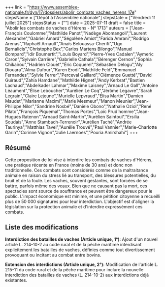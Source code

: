 +++
link = "https://www.assemblee-nationale.fr/dyn/17/dossiers/abolir_combats_vaches_herens_17e"
stepsName = ["Dépôt à l'Assemblée nationale"]
stepsDate = ["Vendredi 11 juillet 2025"]
stepsStatus = [""]
date = 2025-07-11
draft = false
title = "Abolir les combats de vaches d’Hérens - N° 1713"
auteurs = ["Jean-François Coulomme","Mathilde Panot","Nadège Abomangoli","Laurent Alexandre","Gabriel Amard","Ségolène Amiot","Farida Amrani","Rodrigo Arenas","Raphaël Arnault","Anaïs Belouassa-Cherifi","Ugo Bernalicis","Christophe Bex","Carlos Martens Bilongo","Manuel Bompard","Idir Boumertit","Louis Boyard","Pierre-Yves Cadalen","Aymeric Caron","Sylvain Carrière","Gabrielle Cathala","Bérenger Cernon","Sophia Chikairou","Hadrien Clouet","Éric Coquerel","Sébastien Delogu","Aly Diouara","Alma Dufour","Karen Erodi","Mathilde Feld","Emmanuel Fernandes","Sylvie Ferrer","Perceval Gaillard","Clémence Guetté","David Guiraud","Zahia Hamdane","Mathilde Hignet","Andy Kerbrat","Bastien Lachaud","Abdelkader Lahmar","Maxime Laisney","Arnaud Le Gall","Antoine Léaument","Élise Leboucher","Aurélien Le Coq","Jérôme Legavre","Sarah Legrain","Claire Lejeune","Murielle Lepvraud","Élisa Martin","Damien Maudet","Marianne Maximi","Marie Mesmeur","Manon Meunier","Jean-Philippe Nilor","Sandrine Nosbé","Danièle Obono","Nathalie Oziol","René Pilato","François Piquemal","Thomas Portes","Loïc Prud’homme","Jean-Hugues Ratenon","Arnaud Saint-Martin","Aurélien Saintoul","Ersilia Soudais","Anne Stambach-Terrenoir","Aurélien Taché","Andrée Taurinya","Matthias Tavel","Aurélie Trouvé","Paul Vannier","Marie-Charlotte Garin","Corinne Vignon","Julie Laernoes","Pouria Amirshahi"]
+++

## Résumé

Cette proposition de loi vise à interdire les combats de vaches d'Hérens, une pratique récente en France (moins de 30 ans) et donc non traditionnelle. Ces combats sont considérés comme de la maltraitance animale en raison du stress lié au transport, des blessures potentielles, du bruit et de la foule. Les vaches, souvent gestantes, sont forcées de se battre, parfois même des veaux. Bien que ne causant pas la mort, ces spectacles sont source de souffrance et peuvent être dangereux pour le public. L'impact économique est minime, et une pétition citoyenne a recueilli plus de 50 000 signatures pour leur interdiction. L'objectif est d'aligner la législation sur la protection animale et d'interdire expressément ces combats.

## Liste des modifications

**Interdiction des batailles de vaches (Article unique, 1°)**: Ajout d'un nouvel article L. 214-10-2 au code rural et de la pêche maritime interdisant explicitement les batailles de vaches, définies comme tout divertissement provoquant ou incitant au combat entre bovins.

**Extension des interdictions (Article unique, 2°)**: Modification de l'article L. 215-11 du code rural et de la pêche maritime pour inclure la nouvelle interdiction des batailles de vaches (L. 214-10-2) aux interdictions déjà existantes.
